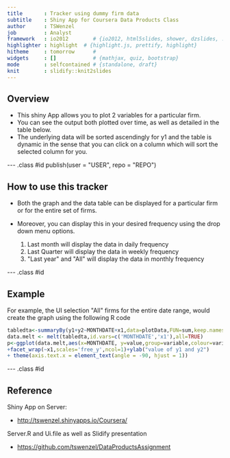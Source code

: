 ```yaml
---
title       : Tracker using dummy firm data
subtitle    : Shiny App for Coursera Data Products Class
author      : TSWenzel
job         : Analyst
framework   : io2012        # {io2012, html5slides, shower, dzslides, ...}
highlighter : highlight  # {highlight.js, prettify, highlight}
hitheme     : tomorrow      # 
widgets     : []            # {mathjax, quiz, bootstrap}
mode        : selfcontained # {standalone, draft}
knit        : slidify::knit2slides
---
```


## Overview
- This shiny App allows you to plot 2 variables for a particular firm.
- You can see the output both plotted over time, as well as detailed in the table below. 
- The underlying data will be sorted ascendingly for y1 and the table is dynamic in the sense that you can click on a column which will sort the selected column for you.

--- .class #id publish(user = "USER", repo = "REPO")

## How to use this tracker

- Both the graph and the data table can be displayed for a particular firm or for the entire set of firms. 
- Moreover, you can display this in your desired frequency using the drop down menu options. 

  1. Last month will display the data in daily frequency
  2. Last Quarter will display the data in weekly frequency
  3. "Last year" and  "All" will display the data in monthly frequency


--- .class #id 

## Example

For example, the UI selection "All" firms for the entire date range, would create the graph using the following R code


```r
tabledta<-summaryBy(y1+y2~MONTHDATE+x1,data=plotData,FUN=sum,keep.names=TRUE)
data.melt <- melt(tabledta,id.vars=c('MONTHDATE','x1'),all=TRUE)
p<-ggplot(data.melt,aes(x=MONTHDATE, y=value,group=variable,colour=variable))+geom_line()
+facet_wrap(~x1,scales='free_y',ncol=1)+ylab("value of y1 and y2")
+ theme(axis.text.x = element_text(angle = -90, hjust = 1))
```


--- .class #id 

## Reference


Shiny App on Server: 
- http://tswenzel.shinyapps.io/Coursera/

Server.R and Ui.file as well as Slidify presentation
- https://github.com/tswenzel/DataProductsAssignment

